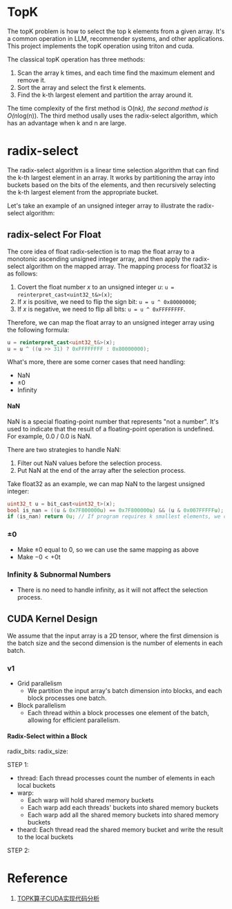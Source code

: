 # TopK

The topK problem is how to select the top k elements from a given array. It's a common operation in LLM, recommender systems, and other applications. This project implements the topK operation using triton and cuda.

The classical topK operation has three methods:
1. Scan the array k times, and each time find the maximum element and remove it.
2. Sort the array and select the first k elements.
3. Find the k-th largest element and partition the array around it.

The time complexity of the first method is O(n*k), the second method is O(n*log(n)). The third method usally uses the radix-select algorithm, which has an advantage when k and n are large.


# radix-select

The radix-select algorithm is a linear time selection algorithm that can find the k-th largest element in an array. It works by partitioning the array into buckets based on the bits of the elements, and then recursively selecting the k-th largest element from the appropriate bucket.

Let's take an example of an unsigned integer array to illustrate the radix-select algorithm:



## radix-select For Float


The core idea of float radix-selection is to map the float array to a monotonic ascending unsigned integer array, and then apply the radix-select algorithm on the mapped array. The mapping process for float32 is as follows:
1. Covert the float number $x$ to an unsigned integer $u$: `u = reinterpret_cast<uint32_t&>(x)`;
2. If $x$ is positive, we need to flip the sign bit: `u = u ^ 0x80000000`;
3. If $x$ is negative, we need to flip all bits: `u = u ^ 0xFFFFFFFF`.

Therefore, we can map the float array to an unsigned integer array using the following formula:
```cpp
u = reinterpret_cast<uint32_t&>(x);
u = u ^ ((u >> 31) ? 0xFFFFFFFF : 0x80000000);
```

What's more, there are some corner cases that need handling:
- NaN
- $\pm 0$
- Infinity

#### NaN

NaN is a special floating-point number that represents "not a number". It's used to indicate that the result of a floating-point operation is undefined. For example, 0.0 / 0.0 is NaN.

There are two strategies to handle NaN:
1. Filter out NaN values before the selection process.
2. Put NaN at the end of the array after the selection process.

Take float32 as an example, we can map NaN to the largest unsigned integer:
```cpp
uint32_t u = bit_cast<uint32_t>(x);
bool is_nan = ((u & 0x7F800000u) == 0x7F800000u) && (u & 0x007FFFFFu);
if (is_nan) return 0u; // If program requires k smallest elements, we can return UINT32_MAX to indicate NaN.
```

### $\pm 0$

- Make $\pm 0$ equal to 0, so we can use the same mapping as above
- Make $-0 < +0$t

### Infinity & Subnormal Numbers

- There is no need to handle infinity, as it will not affect the selection process.

## CUDA Kernel Design

We assume that the input array is a 2D tensor, where the first dimension is the batch size and the second dimension is the number of elements in each batch.

### v1 

- Grid parallelism
  - We partition the input array's batch dimension into blocks, and each block processes one batch.
- Block parallelism
  - Each thread within a block processes one element of the batch, allowing for efficient parallelism.

#### Radix-Select within a Block

radix_bits: 
radix_size: 

STEP 1:
- thread: Each thread processes count the number of elements in each local buckets
- warp:
  - Each warp will hold shared memory buckets
  - Each warp add each threads' buckets into shared memory buckets
  - Each warp add all the shared memory buckets into shared memory buckets
- theard: Each thread read the shared memory bucket and write the result to the local buckets

STEP 2:




# Reference

1. [TOPK算子CUDA实现代码分析](https://zhuanlan.zhihu.com/p/1924510640476762596)

